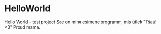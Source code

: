 # HelloWorld
Hello World - test project
See on minu esimene programm, mis ütleb "Tšau! <3"
Proud mama.

